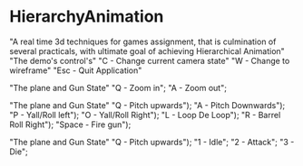 # HierarchyAnimation
"A real time 3d techniques for games assignment, that is culmination of several practicals, with ultimate goal of achieving Hierarchical Animation"
"The demo's control's"
    "C - Change current camera state"
	  "W - Change to wireframe"
    "Esc - Quit Application"
   
"The plane and Gun State"
    "Q - Zoom in"; 
    "A - Zoom out";
	
 "The plane and Gun State"
    "Q - Pitch upwards");
		"A - Pitch Downwards");
		"P - Yall/Roll left");
		"O - Yall/Roll Right");
		"L - Loop De Loop");
		"R - Barrel Roll Right");
		"Space - Fire gun");
    
"The plane and Gun State"
    "Q - Pitch upwards");
    "1 - Idle";
    "2 - Attack";
    "3 - Die";

    
    
